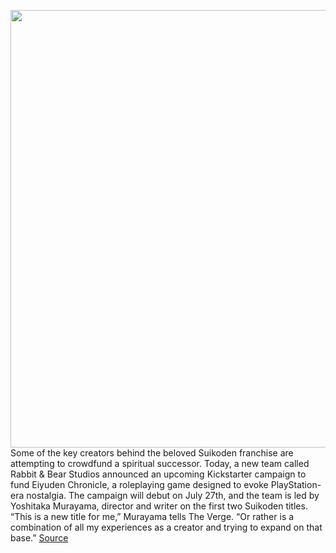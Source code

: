 <img src='https://cdn.vox-cdn.com/thumbor/my8G_Ihpq1Jqa9fLpshgZxGnqvs=/0x0:1440x810/1200x800/filters:focal(605x290:835x520)/cdn.vox-cdn.com/uploads/chorus_image/image/67103476/eiyuden_ss06.0.png' width='700px' /><br/>
Some of the key creators behind the beloved Suikoden franchise are attempting to crowdfund a spiritual successor. Today, a new team called Rabbit & Bear Studios announced an upcoming Kickstarter campaign to fund Eiyuden Chronicle, a roleplaying game designed to evoke PlayStation-era nostalgia. The campaign will debut on July 27th, and the team is led by Yoshitaka Murayama, director and writer on the first two Suikoden titles. “This is a new title for me,” Murayama tells The Verge. “Or rather is a combination of all my experiences as a creator and trying to expand on that base.”
<a href='https://www.theverge.com/2020/7/24/21336160/eiyuden-chronicle-suikoden-successor-kickstarter-launch'> Source <a/>